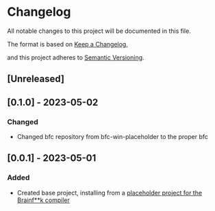 ﻿# Changelog

All notable changes to this project will be documented in this file.

The format is based on [Keep a Changelog](https://keepachangelog.com/en/1.0.0/),

and this project adheres to [Semantic Versioning](https://semver.org/spec/v2.0.0.html).
## [Unreleased]

## [0.1.0] - 2023-05-02

### Changed
- Changed bfc repository from bfc-win-placeholder to the proper bfc

## [0.0.1] - 2023-05-01

### Added
- Created base project, installing from a [placeholder project for the Brainf**k compiler](https://github.com/bfcompiler/bfc-win-placeholder)
